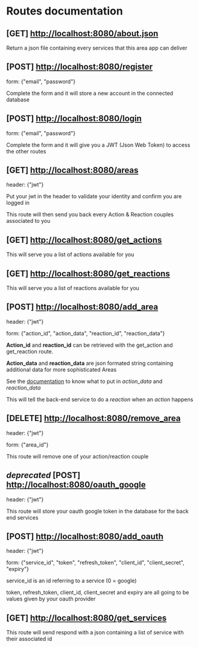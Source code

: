 # Routes documentation

## [GET] <http://localhost:8080/about.json>

Return a json file containing every services that this area app can deliver

## [POST] <http://localhost:8080/register>

form: {"email", "password"}

Complete the form and it will store a new account in the connected database

## [POST] <http://localhost:8080/login>

form: {"email", "password"}

Complete the form and it will give you a JWT (Json Web Token) to access the other routes

## [GET] <http://localhost:8080/areas>

header: {"jwt"}

Put your jwt in the header to validate your identity and confirm you are logged in

This route will then send you back every Action & Reaction couples associated to you

## [GET] <http://localhost:8080/get_actions>

This will serve you a list of actions available for you

## [GET] <http://localhost:8080/get_reactions>

This will serve you a list of reactions available for you

## [POST] <http://localhost:8080/add_area>

header: {"jwt"}

form: {"action_id", "action_data", "reaction_id", "reaction_data"}

**Action_id** and **reaction_id** can be retrieved with the get_action and get_reaction route.

**Action_data** and **reaction_data** are json formated string containing additional data for more sophisticated Areas

See the [documentation](areas.md) to know what to put in *action_data* and *reaction_data*

This will tell the back-end service to do a *reaction* when an *action* happens

## [DELETE] <http://localhost:8080/remove_area>

header: {"jwt"}

form: {"area_id"}

This route will remove one of your action/reaction couple

## *deprecated* [POST] <http://localhost:8080/oauth_google>

header: {"jwt"}

This route will store your oauth google token in the database for the back end services

## [POST] <http://localhost:8080/add_oauth>

header: {"jwt"}

form: {"service_id", "token", "refresh_token", "client_id", "client_secret", "expiry"}

service_id is an id referring to a service
(0 = google)

token, refresh_token, client_id, client_secret and expiry are all going to be values given by your oauth provider

## [GET] <http://localhost:8080/get_services>

This route will send respond with a json containing a list of service with their associated id
